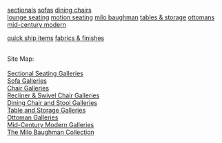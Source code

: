 <p>
<a href="sectionalgallery1.html" class="navigation">sectionals</a>
<a href="sofagallery1.html" class="navigation">sofas</a>
<a href="dininggallery1.html" class="navigation">dining chairs<br></a>
<a href="loungegallery1.html" class="navigation">lounge seating</a>
<a href="motiongallery1.html" class="navigation">motion seating</a>
<a href="baughmangallery1.html" class="navigation">milo baughman</a>
<a href="tablegallery1.html" class="navigation">tables &amp; storage</a>
<a href="ottomangallery1.html" class="navigation">ottomans</a>
<a href="midcentury1.html" class="navigation">mid-century modern</a>



<a href="quickship.html" class="navigation">quick ship items</a>
<a href="fabrics.html" class="navigation">fabrics &amp; finishes</a>
</p>

<p><br>
<span class="footertext"><span class="fboldfooter">Site Map:</span><br>
<br>
<a href="sectionalgallery1.html">Sectional Seating Galleries</a><br>
<a href="sofagallery1.html">Sofa Galleries</a><br>
<a href="loungegallery1.html">Chair Galleries</a><br>
<a href="motiongallery1.html">Recliner &amp; Swivel Chair Galleries</a><br>
<a href="dininggallery1.html">Dining Chair and  Stool Galleries</a><br>
<a href="tablegallery1.html">Table and Storage Galleries</a><br>
<a href="ottomangallery1.html">Ottoman Galleries</a><br>
<a href="midcentury1.html">Mid-Century Modern Galleries</a><br>
<a href="baughmangallery1.html">The Milo Baughman Collection </a><br>
</span><br>
<br>
</p>